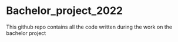 # Bachelor_project_2022

This github repo contains all the code written during the work on the bachelor project
